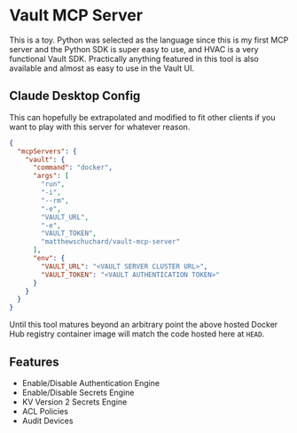 # Vault MCP Server

This is a toy. Python was selected as the language since this is my first MCP server and the Python SDK is super easy to use, and HVAC is a very functional Vault SDK. Practically anything featured in this tool is also available and almost as easy to use in the Vault UI.

## Claude Desktop Config

This can hopefully be extrapolated and modified to fit other clients if you want to play with this server for whatever reason.

```json
{
  "mcpServers": {
    "vault": {
      "command": "docker",
      "args": [
        "run",
        "-i",
        "--rm",
        "-e",
        "VAULT_URL",
        "-e",
        "VAULT_TOKEN",
        "matthewschuchard/vault-mcp-server"
      ],
      "env": {
        "VAULT_URL": "<VAULT SERVER CLUSTER URL>",
        "VAULT_TOKEN": "<VAULT AUTHENTICATION TOKEN>"
      }
    }
  }
}
```

Until this tool matures beyond an arbitrary point the above hosted Docker Hub registry container image will match the code hosted here at `HEAD`.

## Features
- Enable/Disable Authentication Engine
- Enable/Disable Secrets Engine
- KV Version 2 Secrets Engine
- ACL Policies
- Audit Devices